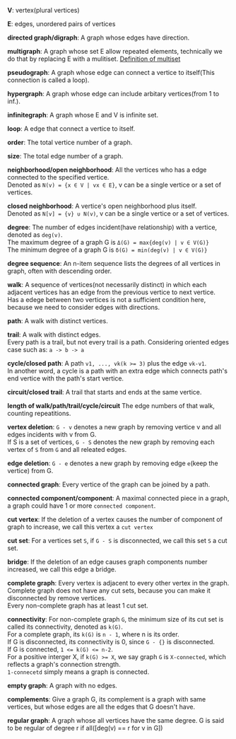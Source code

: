[//]: # (本文的概念定义源自于我本人对于Combinatorics and Graph Theory一书里概念的再理解，可能有谬误，欢迎指正，联系电邮: zengjuchen@gmail.com)

**V**:  vertex(plural vertices)

**E**:  edges, unordered pairs of vertices

**directed graph/digraph**:  A graph whose edges have direction.

**multigraph**:  A graph whose set E allow repeated elements, technically we do that by replacing E with a mulitiset. [Definition of multiset](https://en.wikipedia.org/wiki/Multiset)

**pseudograph**:  A graph whose edge can connect a vertice to itself(This connection is called a loop).

**hypergraph**:  A graph whose edge can include arbitary vertices(from 1 to inf.).

**infinitegraph**:  A graph whose E and V is infinite set.

**loop**:  A edge that connect a vertice to itself.

**order**:  The total vertice number of a graph.

**size**:  The total edge number of a graph.

**neighborhood/open neighborhood**:  All the vertices who has a edge connected to the specified vertice.  
Denoted as `N(v) = {x ∈ V | vx ∈ E}`, v can be a single vertice or a set of vertices.

**closed neighborhood**:  A vertice's open neighborhood plus itself.  
Denoted as `N[v] = {v} ∪ N(v)`, v can be a single vertice or a set of vertices.

**degree**:  The number of edges incident(have relationship) with a vertice, denoted as `deg(v)`.  
The maximum degree of a graph G is `Δ(G) = max{deg(v) | v ∈ V(G)}`  
The minimum degree of a graph G is `δ(G) = min(deg(v) | v ∈ V(G)}`  

**degree sequence**:  An n-item sequence lists the degrees of all vertices in graph, often with descending order.

**walk**:  A sequence of vertices(not necessarily distinct) in which each adjacent vertices has an edge from the previous vertice to next vertice.  
Has a edege between two vertices is not a sufficient condition here, because we need to consider edges with directions.

**path**:  A walk with distinct vertices.

**trail**:  A walk with distinct edges.  
Every path is a trail, but not every trail is a path. Considering oriented edges case such as: `a -> b -> a`

**cycle/closed path**:  A path `v1, ..., vk(k >= 3)` plus the edge `vk-v1`.  
In another word, a cycle is a path with an extra edge which connects path's end vertice with the path's start vertice.  

**circuit/closed trail**:  A trail that starts and ends at the same vertice.

**length of walk/path/trail/cycle/circuit**  The edge numbers of that walk, counting repeatitions.

**vertex deletion**:  `G - v` denotes a new graph by removing vertice v and all edges incidents with v from G.  
If S is a set of vertices, `G - S` denotes the new graph by removing each vertex of `S` from `G` and all releated edges.

**edge deletion**:  `G - e` denotes a new graph by removing edge `e`(keep the vertice) from G.

**connected graph**:  Every vertice of the graph can be joined by a path.

**connected component/component**:  A maximal connected piece in a graph, a graph could have 1 or more `connected component`.

**cut vertex**:  If the deletion of a vertex causes the number of component of graph to increase, we call this vertex a `cut vertex`

**cut set**:  For a vertices set `S`, if `G - S` is disconnected, we call this set `S` a cut set.

**bridge**:  If the deletion of an edge causes graph components number increased, we call this edge a bridge.

**complete graph**:  Every vertex is adjacent to every other vertex in the graph.  
Complete graph does not have any cut sets, because you can make it disconnected by remove vertices.  
Every non-complete graph has at least 1 cut set.

**connectivity**:  For non-complete graph `G`, the minimum size of its cut set is called its connectivity, denoted as `k(G)`.  
For a complete graph, its `k(G)` is `n - 1`, where n is its order.  
If G is disconnected, its connectivity is 0, since `G - {}` is disconnected.  
If G is connected, `1 <= k(G) <= n-2`.  
For a positive interger X, if `k(G) >= X`, we say graph `G` is `X-connected`, which reflects a graph's connection strength.  
`1-connecetd` simply means a graph is connected.

**empty graph**:  A graph with no edges.

**complements**:  Give a graph G, its complement is a graph with same vertices, but whose edges are all the edges that G doesn't have.

**regular graph**:  A graph whose all vertices have the same degree. G is said to be regular of degree r if all([deg(v) == r for v in G])
